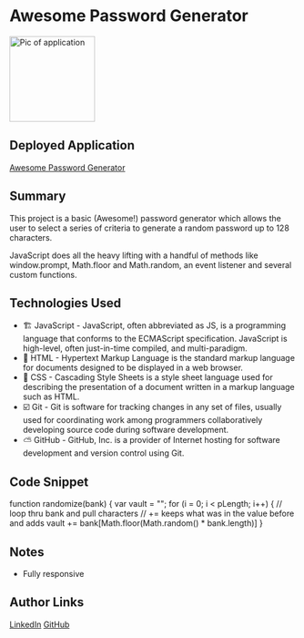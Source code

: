 # Awesome Password Generator

<img src="https://zno.s3-us-west-1.amazonaws.com/Awesome-Password-Generator.png" alt="Pic of application"
title="Class Portfolio" width="150" />

## Deployed Application
[Awesome Password Generator](https://darrindevs.github.io/password-generator/)

## Summary 
This project is a basic (Awesome!) password generator which allows the user to select a series of criteria to generate a random password up to 128 characters. 

JavaScript does all the heavy lifting with a handful of methods like window.prompt, Math.floor and Math.random, an event listener and several custom functions. 


## Technologies Used
- 🏗 JavaScript - JavaScript, often abbreviated as JS, is a programming language that conforms to the ECMAScript specification. JavaScript is high-level, often just-in-time compiled, and multi-paradigm.
- 🦴 HTML - Hypertext Markup Language is the standard markup language for documents designed to be displayed in a web browser.
- 👗 CSS - Cascading Style Sheets is a style sheet language used for describing the presentation of a document written in a markup language such as HTML. 
- ☑️ Git - Git is software for tracking changes in any set of files, usually used for coordinating work among programmers collaboratively developing source code during software development.
- ⛅️ GitHub - GitHub, Inc. is a provider of Internet hosting for software development and version control using Git.


## Code Snippet

 function randomize(bank) {
 var vault = "";
 for (i = 0; i < pLength; i++) {
 // loop thru bank and pull characters 
 // += keeps what was in the value before and adds 
 vault += bank[Math.floor(Math.random() * bank.length)]
 }

## Notes

- Fully responsive

## Author Links
[LinkedIn](https://www.linkedin.com/in/darrinweyers/)
[GitHub](https://github.com/darrindevs)
